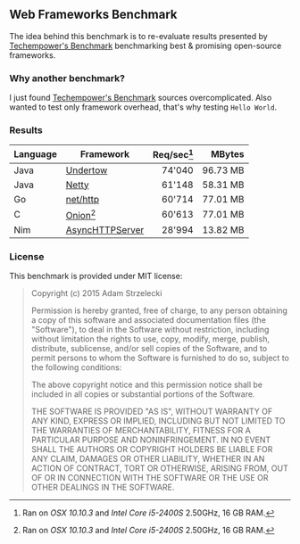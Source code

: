 Web Frameworks Benchmark
------------------------
[techempower]: https://www.techempower.com/benchmarks/

The idea behind this benchmark is to re-evaluate results presented by
[Techempower's Benchmark][techempower] benchmarking best & promising
open-source frameworks.


### Why another benchmark?

I just found [Techempower's Benchmark][techempower] sources overcomplicated.
Also wanted to test only framework overhead, that's why testing `Hello World`.


### Results

[1]: http://undertow.io
[2]: http://netty.io
[3]: http://golang.org/pkg/net/http/
[4]: https://github.com/davidmoreno/onion
[5]: http://nim-lang.org

[openresty]: http://openresty.org

|  Language  |       Framework       | Req/sec[^1] |  MBytes   |
| ---------- | --------------------- | -----------:| --------: |
| Java       | [Undertow][1]         |      74'040 |  96.73 MB |
| Java       | [Netty][2]            |      61'148 |  58.31 MB |
| Go         | [net/http][3]         |      60'714 |  77.01 MB |
| C          | [Onion][4][^1]        |      60'613 |  77.01 MB |
| Nim        | [AsyncHTTPServer][5]  |      28'994 |  13.82 MB |


[^1]: Ran on *OSX 10.10.3* and *Intel Core i5-2400S* 2.50GHz, 16 GB RAM.
[^2]: Running `hello` example with `static` path.


### License

This benchmark is provided under MIT license:

> Copyright (c) 2015 Adam Strzelecki
>
> Permission is hereby granted, free of charge, to any person obtaining
> a copy of this software and associated documentation files (the
> "Software"), to deal in the Software without restriction, including
> without limitation the rights to use, copy, modify, merge, publish,
> distribute, sublicense, and/or sell copies of the Software, and to
> permit persons to whom the Software is furnished to do so, subject to
> the following conditions:
> 
> The above copyright notice and this permission notice shall be
> included in all copies or substantial portions of the Software.
> 
> THE SOFTWARE IS PROVIDED "AS IS", WITHOUT WARRANTY OF ANY KIND,
> EXPRESS OR IMPLIED, INCLUDING BUT NOT LIMITED TO THE WARRANTIES OF
> MERCHANTABILITY, FITNESS FOR A PARTICULAR PURPOSE AND
> NONINFRINGEMENT. IN NO EVENT SHALL THE AUTHORS OR COPYRIGHT HOLDERS BE
> LIABLE FOR ANY CLAIM, DAMAGES OR OTHER LIABILITY, WHETHER IN AN ACTION
> OF CONTRACT, TORT OR OTHERWISE, ARISING FROM, OUT OF OR IN CONNECTION
> WITH THE SOFTWARE OR THE USE OR OTHER DEALINGS IN THE SOFTWARE.
